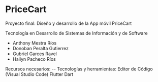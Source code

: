 # PriceCart

Proyecto final: Diseño y desarrollo de la App móvil PriceCart

Tecnología en Desarrollo de Sistemas de Información y de Software 

- Anthony Mestra Ríos
- Donoban Peralta Gutierrez
- Gubriel Garces Ravel 
- Hailyn Pacheco Ríos
  
Recursos necesarios:
-- Tecnologías y herramientas:
    Editor de Código (Visual Studio Code)
    Flutter
    Dart

